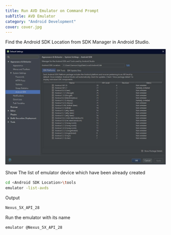 ```yaml
---
title: Run AVD Emulator on Command Prompt
subTitle: AVD Emulator
category: "Android Development"
cover: cover.jpg
---
```


Find the Android SDK Location from SDK Manager in Android Studio.

![](./sdklocation.JPG)

Show The list of emulator device which have been already created
```bash
cd <Android SDK Location>\tools
emulator -list-avds
```
Output
```bash
Nexus_5X_API_28
```
Run the emulator with its name
```bash
emulator @Nexus_5X_API_28
```
